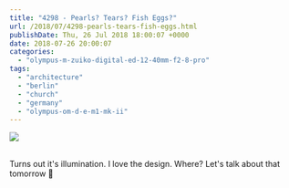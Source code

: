 ```yaml
---
title: "4298 - Pearls? Tears? Fish Eggs?"
url: /2018/07/4298-pearls-tears-fish-eggs.html
publishDate: Thu, 26 Jul 2018 18:00:07 +0000
date: 2018-07-26 20:00:07
categories: 
  - "olympus-m-zuiko-digital-ed-12-40mm-f2-8-pro"
tags: 
  - "architecture"
  - "berlin"
  - "church"
  - "germany"
  - "olympus-om-d-e-m1-mk-ii"
---
```

<div class="container">
<div class="center"><a target="_blank" href="https://d25zfm9zpd7gm5.cloudfront.net/1200x1200/2017/20170623_162048_lr.jpg"><img class="webfeedsFeaturedVisual" src="https://d25zfm9zpd7gm5.cloudfront.net/0600x0600/2017/20170623_162048_lr.jpg" /></a></div>
</div>
<br />

Turns out it's illumination. I love the design. Where? Let's talk about that tomorrow 🙂
